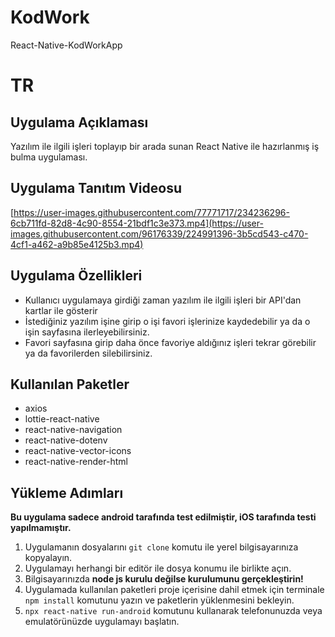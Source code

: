 # KodWork
React-Native-KodWorkApp

# TR

## Uygulama Açıklaması

Yazılım ile ilgili işleri toplayıp bir arada sunan React Native ile hazırlanmış iş bulma uygulaması.

## Uygulama Tanıtım Videosu

[https://user-images.githubusercontent.com/77771717/234236296-6cb711fd-82d8-4c90-8554-21bdf1c3e373.mp4](https://user-images.githubusercontent.com/96176339/224991396-3b5cd543-c470-4cf1-a462-a9b85e4125b3.mp4)

## Uygulama Özellikleri

* Kullanıcı uygulamaya girdiği zaman yazılım ile ilgili işleri bir API'dan kartlar ile gösterir
* İstediğiniz yazılım işine girip o işi favori işlerinize kaydedebilir ya da o işin sayfasına ilerleyebilirsiniz.
* Favori sayfasına girip daha önce favoriye aldığınız işleri tekrar görebilir ya da favorilerden silebilirsiniz.

## Kullanılan Paketler

* axios
* lottie-react-native
* react-native-navigation
* react-native-dotenv
* react-native-vector-icons
* react-native-render-html

## Yükleme Adımları

**Bu uygulama sadece android tarafında test edilmiştir, iOS tarafında testi yapılmamıştır.**

1. Uygulamanın dosyalarını `git clone` komutu ile yerel bilgisayarınıza kopyalayın.
2. Uygulamayı herhangi bir editör ile dosya konumu ile birlikte açın.
3. Bilgisayarınızda **node js kurulu değilse kurulumunu gerçekleştirin!** 
4. Uygulamada kullanılan paketleri proje içerisine dahil etmek için terminale `npm install` komutunu yazın ve paketlerin yüklenmesini bekleyin.
5. `npx react-native run-android` komutunu kullanarak telefonunuzda veya emulatörünüzde uygulamayı başlatın.

